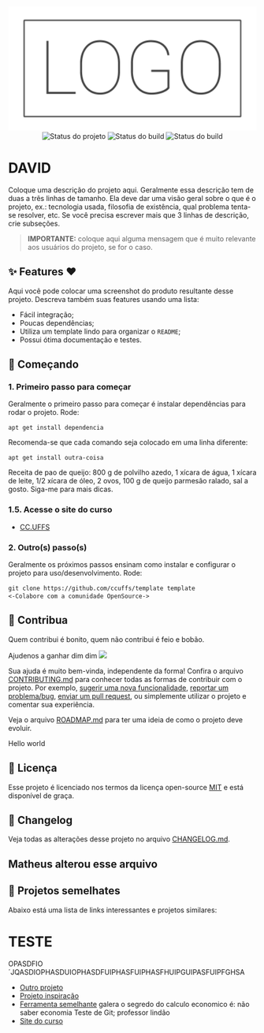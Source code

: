<p align="center">
    <img width="800" src=".github/logo.png" title="Logo do projeto"><br />
    <img src="https://img.shields.io/maintenance/yes/2021?style=for-the-badge" title="Status do projeto">
    <img src="https://cdn.pixabay.com/photo/2017/12/13/18/03/cloud-3017392_1280.png" title="Status do build">
    <img src="https://img.shields.io/github/workflow/status/ccuffs/template/ci.uffs.cc?label=Build&logo=github&logoColor=white&style=for-the-badge" title="Status do build">  
</p>

# DAVID

Coloque uma descrição do projeto aqui. Geralmente essa descrição tem de duas a três linhas de tamanho. Ela deve dar uma visão geral sobre o que é o projeto, ex.: tecnologia usada, filosofia de existência, qual problema tenta-se resolver, etc. Se você precisa escrever mais que 3 linhas de descrição, crie subseções.

> **IMPORTANTE:** coloque aqui alguma mensagem que é muito relevante aos usuários do projeto, se for o caso.

## ✨ Features ❤️

Aqui você pode colocar uma screenshot do produto resultante desse projeto. Descreva também suas features usando uma lista:

* Fácil integração;
* Poucas dependências;
* Utiliza um template lindo para organizar o `README`;
* Possui ótima documentação e testes.

## 🚀 Começando


### 1. Primeiro passo para começar

Geralmente o primeiro passo para começar é instalar dependências para rodar o projeto. Rode:

```
apt get install dependencia
```

Recomenda-se que cada comando seja colocado em uma linha diferente:

```
apt get install outra-coisa
```

Receita de pao de queijo: 800 g de polvilho azedo, 1 xícara de água, 1 xícara de leite, 1/2 xícara de óleo, 2 ovos, 100 g de queijo parmesão ralado, sal a gosto. Siga-me para mais dicas.

### 1.5. Acesse o site do curso

* [CC.UFFS](https://cc.uffs.edu.br/)


### 2. Outro(s) passo(s)

Geralmente os próximos passos ensinam como instalar e configurar o projeto para uso/desenvolvimento. Rode:

```
git clone https://github.com/ccuffs/template template
<-Colabore com a comunidade OpenSource->
```

## 🤝 Contribua

Quem contribui é bonito, quem não contribui é feio e bobão.

Ajudenos a  ganhar dim dim
<img src= "https://www.google.com/search?q=gif+de+dinheiro&sxsrf=ALeKk00wGCPvVy75icANEH_Iao_3jxOfgA:1620947797227&source=lnms&tbm=isch&sa=X&ved=2ahUKEwjvoZyN5cfwAhWLHrkGHdeGB-kQ_AUoAXoECAEQAw&biw=1536&bih=731#imgrc=aKRUrfBZEiHfcM">

Sua ajuda é muito bem-vinda, independente da forma! Confira o arquivo [CONTRIBUTING.md](CONTRIBUTING.md) para conhecer todas as formas de contribuir com o projeto. Por exemplo, [sugerir uma nova funcionalidade](https://github.com/ccuffs/template/issues/new?assignees=&labels=&template=feature_request.md&title=), [reportar um problema/bug](https://github.com/ccuffs/template/issues/new?assignees=&labels=bug&template=bug_report.md&title=), [enviar um pull request](https://github.com/ccuffs/hacktoberfest/blob/master/docs/tutorial-pull-request.md), ou simplemente utilizar o projeto e comentar sua experiência.

Veja o arquivo [ROADMAP.md](ROADMAP.md) para ter uma ideia de como o projeto deve evoluir.

Hello world 
## 🎫 Licença

Esse projeto é licenciado nos termos da licença open-source [MIT](https://choosealicense.com/licenses/mit) e está disponível de graça.

## 🧬 Changelog

Veja todas as alterações desse projeto no arquivo [CHANGELOG.md](CHANGELOG.md).

## Matheus alterou esse arquivo

## 🧪 Projetos semelhates

Abaixo está uma lista de links interessantes e projetos similares:

TESTE
=======
OPASDFIO´JQASDIOPHASDUIOPHASDFUIPHASFUIPHASFHUIPGUIPASFUIPFGHSA

* [Outro projeto](https://github.com/projeto)
* [Projeto inspiração](https://github.com/projeto)
* [Ferramenta semelhante](https://github.com/projeto)
galera o segredo do calculo economico é: não saber economia
Teste de Git; professor lindão
* [Site do curso](https://cc.uffs.edu.br)